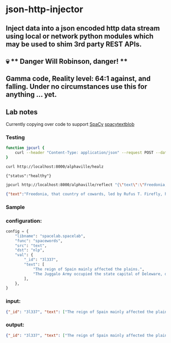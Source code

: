 # json-http-injector

## Inject data into a json encoded http data stream using local or network python modules which may be used to shim 3rd party REST APIs.

## :skull: ** Danger Will Robinson, danger! **

## Gamma code, Reality level: 64:1 against, and falling. Under no circumstances use this for anything ... yet.

## Lab notes

Currently copying over code to support [SpaCy](https://spacy.io/) [spacytextblob](https://spacy.io/universe/project/spacy-textblob)

### Testing

```zsh
function jpcurl {
    curl --header "Content-Type: application/json" --request POST --data $2 $1
}
```

```sh
curl http://localhost:8000/alphaville/healz
```

```text
{"status":"healthy"}
```

```sh
jpcurl http://localhost:8000/alphaville/reflect "{\"text\":\"Freedonia, that country of cowards, led by Rufus T. Firefly, has committed a dastardly deed by cravenly surendering to the Librarian's Assc. of Communicado.\"}"
```

```json
{"text":"Freedonia, that country of cowards, led by Rufus T. Firefly, has committed a dastardly deed by cravenly surendering to the Librarian's Assc. of Communicado.","nlp":{"polarity":0.0,"subjectivity":0.0,"assesments":[],"ents":[{"word":"Freedonia","label":"GPE"},{"word":"Rufus T. Firefly","label":"PERSON"},{"word":"Communicado","label":"ORG"}]}}
```


###  Sample

### configuration:

```python
config = {
    "libname": "spacelab.spacelab",
    "func": "spacewords",
    "src": "text",
    "dst": "nlp",
    "val": {
        "_id": "3l337",
        "text": [
            "The reign of Spain mainly affected the plains.",
            "The Juggalo Army occupied the state capital of Deleware, demanding twinkies.",
        ],
    },
}
```

### input:

```json
{"_id": "3l337", "text": ["The reign of Spain mainly affected the plains.", "The Juggalo Army occupied the state capital of Deleware, demanding twinkies."]}
```

### output:

```json
{"_id": "3l337", "text": ["The reign of Spain mainly affected the plains.", "The Juggalo Army occupied the state capital of Deleware, demanding twinkies."], "nlp": [{"polarity": 0.16666666666666666, "subjectivity": 0.3333333333333333, "assesments": [[["mainly"], 0.16666666666666666, 0.3333333333333333, null]], "ents": [{"word": "Spain", "label": "GPE"}]}, {"polarity": 0.0, "subjectivity": 0.0, "assesments": [], "ents": [{"word": "The Juggalo Army", "label": "ORG"}, {"word": "Deleware", "label": "PRODUCT"}]}]}
```

